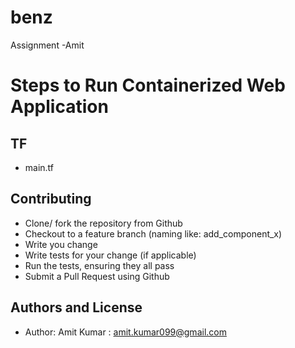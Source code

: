 # benz
Assignment -Amit
# Steps to Run Containerized Web Application 



## TF

- main.tf

## Contributing

- Clone/ fork the repository from Github
- Checkout to a feature branch (naming like: add_component_x)
- Write you change
- Write tests for your change (if applicable)
- Run the tests, ensuring they all pass
- Submit a Pull Request using Github

## Authors and License

- Author: Amit Kumar : amit.kumar099@gmail.com
